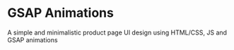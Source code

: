 # GSAP Animations

A simple and minimalistic product page UI design using HTML/CSS, JS and GSAP animations
